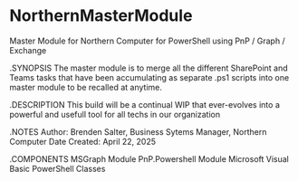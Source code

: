 # NorthernMasterModule
Master Module for Northern Computer for PowerShell using PnP / Graph / Exchange

.SYNOPSIS
The master module is to merge all the different SharePoint and Teams tasks that have been accumulating as separate .ps1 scripts into one master module to be recalled at anytime.

.DESCRIPTION
This build will be a continual WIP that ever-evolves into a powerful and usefull tool for all techs in our organization

.NOTES
Author: Brenden Salter, Business Sytems Manager, Northern Computer
Date Created: April 22, 2025

.COMPONENTS
MSGraph Module
PnP.Powershell Module
Microsoft Visual Basic
PowerShell Classes